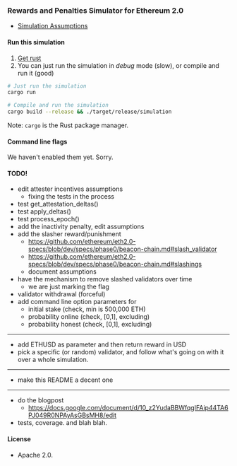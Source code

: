 
### Rewards and Penalties Simulator for Ethereum 2.0

* [Simulation Assumptions](assumptions.md)

#### Run this simulation

1. [Get rust](https://www.rust-lang.org/learn/get-started)
2. You can just run the simulation in _debug_ mode (slow), or compile and run it (good)

```bash
# Just run the simulation
cargo run

# Compile and run the simulation
cargo build --release && ./target/release/simulation

```

Note: `cargo` is the Rust package manager.

#### Command line flags

We haven't enabled them yet. Sorry.

#### TODO!

* edit attester incentives assumptions
  * fixing the tests in the process
* test get_attestation_deltas()
* test apply_deltas()
* test process_epoch()
* add the inactivity penalty, edit assumptions
* add the slasher reward/punishment
  * https://github.com/ethereum/eth2.0-specs/blob/dev/specs/phase0/beacon-chain.md#slash_validator
  * https://github.com/ethereum/eth2.0-specs/blob/dev/specs/phase0/beacon-chain.md#slashings
  * document assumptions
* have the mechanism to remove slashed validators over time
  * we are just marking the flag
* validator withdrawal (forceful)
* add command line option parameters for
  * initial stake (check, min is 500,000 ETH)
  * probability online (check, [0,1], excluding)
  * probability honest (check, [0,1], excluding)
--------------------------------
* add ETHUSD as parameter and then return reward in USD
* pick a specific (or random) validator, and follow what's going on with it over a whole simulation.
--------------------------------
* make this README a decent one
--------------------------------
* do the blogpost
  * https://docs.google.com/document/d/10_z2YudaBBWfqgIFAip44TA6PJ049R0NPAyAsGBsMH8/edit
* tests, coverage. and blah blah.

#### License

* Apache 2.0.
